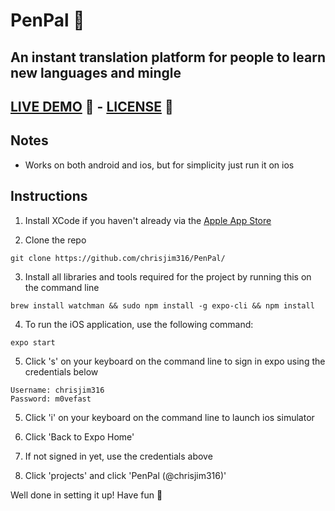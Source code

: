 # **PenPal** 🌇
## An instant translation platform for people to learn new languages and mingle
## [LIVE DEMO](https://snack.expo.io/@chrisjim316/penpal) 📱 - [LICENSE](https://github.com/chrisjim316/PenPal/blob/master/LICENSE) 📝

## Notes
* Works on both android and ios, but for simplicity just run it on ios

## Instructions

1. Install XCode if you haven't already via the [Apple App Store](https://itunes.apple.com/app/xcode/id497799835)

2. Clone the repo
```
git clone https://github.com/chrisjim316/PenPal/
```

3. Install all libraries and tools required for the project by running this on the command line 
```
brew install watchman && sudo npm install -g expo-cli && npm install
```

4. To run the iOS application, use the following command:
```
expo start
```
5. Click 's' on your keyboard on the command line to sign in expo using the credentials below
```
Username: chrisjim316
Password: m0vefast
```

5. Click 'i' on your keyboard on the command line to launch ios simulator

6. Click 'Back to Expo Home'

7. If not signed in yet, use the credentials above

8. Click 'projects' and click 'PenPal (@chrisjim316)'

Well done in setting it up! Have fun 🎉

